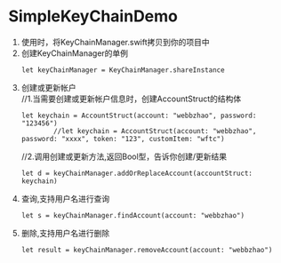 # SimpleKeyChainDemo
<ol>
<li>使用时，将KeyChainManager.swift拷贝到你的项目中</li>
<li>创建KeyChainManager的单例</li>
     <pre><code>let keyChainManager = KeyChainManager.shareInstance</code></pre>      
<li>创建或更新帐户</li>
     //1.当需要创建或更新帐户信息时，创建AccountStruct的结构体
        <pre><code>let keychain = AccountStruct(account: "webbzhao", password: "123456")
        //let keychain = AccountStruct(account: "webbzhao", password: "xxxx", token: "123", customItem: "wftc")</code></pre>
     //2.调用创建或更新方法,返回Bool型，告诉你创建/更新结果
        <pre><code>let d = keyChainManager.addOrReplaceAccount(accountStruct: keychain)</code></pre>
        
<li>查询,支持用户名进行查询</li>
    <pre><code>let s = keyChainManager.findAccount(account: "webbzhao")</code></pre>
        
<li>删除,支持用户名进行删除</li>
    <pre><code>let result = keyChainManager.removeAccount(account: "webbzhao")</code></pre>
